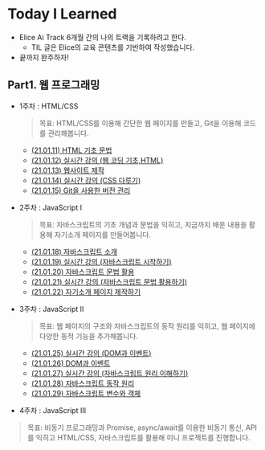 # Today I Learned
* Elice  Ai Track 6개월 간의 나의 트랙을 기록하려고 한다.
  * TIL 글은 Elice의 교육 콘텐츠를 기반하여 작성했습니다.
* 끝까지 완주하자!

## Part1. 웹 프로그래밍
* 1주차 : HTML/CSS

  > 목표: HTML/CSS를 이용해 간단한 웹 페이지를 만들고, Git을 이용해 코드를 관리해봅니다.
  * [(21.01.11) HTML 기초 문법](https://github.com/ParkJungYoon/TIL-Alice_Ai_Track_4th/blob/8a5d2d682e44bba483720183961d0e57ac18eea1/Web/1%EC%A3%BC%EC%B0%A8-1.md)
  * [(21.01.12) 실시간 강의 (웹 코딩 기초,HTML)](https://github.com/ParkJungYoon/TIL-Alice_Ai_Track_4th/blob/8a5d2d682e44bba483720183961d0e57ac18eea1/Web/1%EC%A3%BC%EC%B0%A8-2.md)
  * [(21.01.13) 웹사이트 제작](https://github.com/ParkJungYoon/TIL-Alice_Ai_Track_4th/blob/46cd583027dd734cc578428d376bac279a40cddb/Web/1%EC%A3%BC%EC%B0%A8-3.md)
  * [(21.01.14) 실시간 강의 (CSS 다루기)](https://github.com/ParkJungYoon/TIL-Alice_Ai_Track_4th/blob/d645cf049fb7cfe5c0ea7d9c4113cf8367322e64/Web/1%EC%A3%BC%EC%B0%A8-4.md)
  * [(21.01.15) Git을 사용한 버전 관리](https://github.com/ParkJungYoon/TIL-Alice_Ai_Track_4th/blob/d7bb6bb3fae2acb25c13033c9c3c8054ca5682a3/Web/1%EC%A3%BC%EC%B0%A8-5.md)
* 2주차 : JavaScript I
 
  > 목표: 자바스크립트의 기초 개념과 문법을 익히고, 지금까지 배운 내용을 활용해 자기소개 페이지를 만들어봅니다.
  * [(21.01.18) 자바스크립트 소개](https://github.com/ParkJungYoon/TIL-Alice_Ai_Track_4th/blob/6725e7c34ce34f0d3679f437865565087e97d6d5/Web/2%EC%A3%BC%EC%B0%A8-1.md)
  * [(21.01.19) 실시간 강의 (자바스크립트 시작하기)](https://github.com/ParkJungYoon/TIL-Alice_Ai_Track_4th/blob/f62adb401d83f7a1652d3cbbe6127aef538f99b7/Web/2%EC%A3%BC%EC%B0%A8-2.md)
  * [(21.01.20) 자바스크립트 문법 활용](https://github.com/ParkJungYoon/TIL-Alice_Ai_Track_4th/blob/f62adb401d83f7a1652d3cbbe6127aef538f99b7/Web/2%EC%A3%BC%EC%B0%A8-3.md)
  * [(21.01.21) 실시간 강의 (자바스크립트 문법 활용하기)](https://github.com/ParkJungYoon/TIL-Alice_Ai_Track_4th/blob/04da9f1d46578fefe1783ada21932bc4158f55b2/Web/2%EC%A3%BC%EC%B0%A8-4.md)
  * [(21.01.22) 자기소개 페이지 제작하기](http://parkjungyoon.kdt-gitlab.elice.io/produce-myself/index.html)
* 3주차 : JavaScript II

  > 목표: 웹 페이지의 구조와 자바스크립트의 동작 원리를 익히고, 웹 페이지에 다양한 동적 기능을 추가해봅니다.
  * [(21.01.25) 실시간 강의 (DOM과 이벤트)](https://github.com/ParkJungYoon/TIL-Alice_Ai_Track_4th/blob/f62adb401d83f7a1652d3cbbe6127aef538f99b7/Web/3%EC%A3%BC%EC%B0%A8-1.md)
  * [(21.01.26) DOM과 이벤트](https://github.com/ParkJungYoon/TIL-Alice_Ai_Track_4th/blob/f62adb401d83f7a1652d3cbbe6127aef538f99b7/Web/3%EC%A3%BC%EC%B0%A8-2.md)
  * [(21.01.27) 실시간 강의 (자바스크립트 원리 이해하기)](https://github.com/ParkJungYoon/TIL-Alice_Ai_Track_4th/blob/26ef182ca47283ae07f4910fd4f1c531162754d6/Web/3%EC%A3%BC%EC%B0%A8-3.md)
  * [(21.01.28) 자바스크립트 동작 원리](https://github.com/ParkJungYoon/TIL-Alice_Ai_Track_4th/blob/1a3d6e30862cf3f36213bff54f00534ebf322266/Web/3%EC%A3%BC%EC%B0%A8-4.md)
  * [(21.01.29) 자바스크립트 변수와 객체](https://github.com/ParkJungYoon/TIL-Alice_Ai_Track_4th/blob/90e39116f5b2c0dc1b404ecbfa9a8ff0ec68c791/Web/3%EC%A3%BC%EC%B0%A8-5.md)
* 4주차 : JavaScript III

 > 목표: 비동기 프로그래밍과 Promise, async/await를 이용한 비동기 통신, API를 익히고 HTML/CSS, 자바스크립트를 활용해 미니 프로젝트를 진행합니다.


